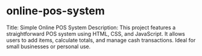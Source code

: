 # online-pos-system
Title: Simple Online POS System  Description: This project features a straightforward POS system using HTML, CSS, and JavaScript. It allows users to add items, calculate totals, and manage cash transactions. Ideal for small businesses or personal use.
